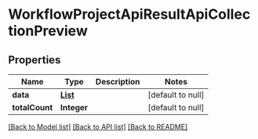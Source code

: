 # WorkflowProjectApiResultApiCollectionPreview
## Properties

| Name | Type | Description | Notes |
|------------ | ------------- | ------------- | -------------|
| **data** | [**List**](WorkflowProjectApiResult.md) |  | [default to null] |
| **totalCount** | **Integer** |  | [default to null] |

[[Back to Model list]](../README.md#documentation-for-models) [[Back to API list]](../README.md#documentation-for-api-endpoints) [[Back to README]](../README.md)

